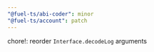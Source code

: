 ```yaml
---
"@fuel-ts/abi-coder": minor
"@fuel-ts/account": patch
---
```


chore!: reorder `Interface.decodeLog` arguments

